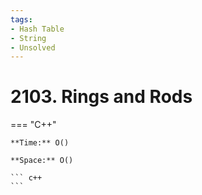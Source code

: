 ```yaml
---
tags:
- Hash Table
- String
- Unsolved
---
```



# 2103. Rings and Rods

=== "C++"

    **Time:** O()

    **Space:** O()

    ``` c++
    ```